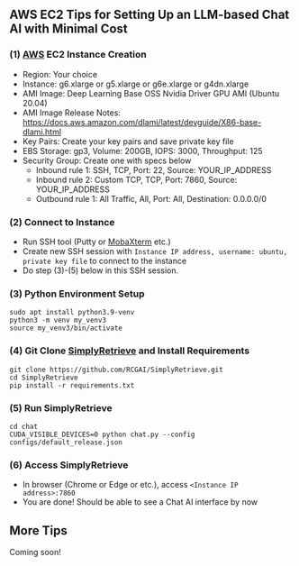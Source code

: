 ## AWS EC2 Tips for Setting Up an LLM-based Chat AI with Minimal Cost

### (1) [AWS](https://aws.amazon.com/) EC2 Instance Creation
- Region: Your choice
- Instance: g6.xlarge or g5.xlarge or g6e.xlarge or g4dn.xlarge
- AMI Image: Deep Learning Base OSS Nvidia Driver GPU AMI (Ubuntu 20.04)
- AMI Image Release Notes: https://docs.aws.amazon.com/dlami/latest/devguide/X86-base-dlami.html
- Key Pairs: Create your key pairs and save private key file
- EBS Storage: gp3, Volume: 200GB, IOPS: 3000, Throughput: 125
- Security Group: Create one with specs below
  - Inbound rule 1: SSH, TCP, Port: 22, Source: YOUR_IP_ADDRESS
  - Inbound rule 2: Custom TCP, TCP, Port: 7860, Source: YOUR_IP_ADDRESS
  - Outbound rule 1: All Traffic, All, Port: All, Destination: 0.0.0.0/0

### (2) Connect to Instance
- Run SSH tool (Putty or [MobaXterm](https://mobaxterm.mobatek.net/) etc.)
- Create new SSH session with `Instance IP address, username: ubuntu, private key file` to connect to the instance
- Do step (3)-(5) below in this SSH session.

### (3) Python Environment Setup
```
sudo apt install python3.9-venv
python3 -m venv my_venv3
source my_venv3/bin/activate
```

### (4) Git Clone [SimplyRetrieve](https://github.com/RCGAI/SimplyRetrieve.git) and Install Requirements
```
git clone https://github.com/RCGAI/SimplyRetrieve.git
cd SimplyRetrieve
pip install -r requirements.txt
```

### (5) Run SimplyRetrieve
```
cd chat
CUDA_VISIBLE_DEVICES=0 python chat.py --config configs/default_release.json
```

### (6) Access SimplyRetrieve
- In browser (Chrome or Edge or etc.), access `<Instance IP address>:7860`
- You are done! Should be able to see a Chat AI interface by now

## More Tips
Coming soon!

